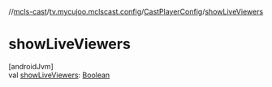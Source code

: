 //[mcls-cast](../../../index.md)/[tv.mycujoo.mclscast.config](../index.md)/[CastPlayerConfig](index.md)/[showLiveViewers](show-live-viewers.md)

# showLiveViewers

[androidJvm]\
val [showLiveViewers](show-live-viewers.md): [Boolean](https://kotlinlang.org/api/latest/jvm/stdlib/kotlin/-boolean/index.html)
